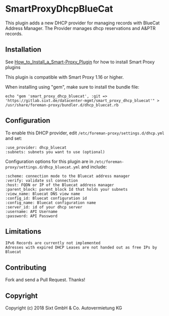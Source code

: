 # SmartProxyDhcpBlueCat

This plugin adds a new DHCP provider for managing records with BlueCat Address Manager.
The Provider manages dhcp reservations and A&PTR records.

## Installation

See [How_to_Install_a_Smart-Proxy_Plugin](http://projects.theforeman.org/projects/foreman/wiki/How_to_Install_a_Smart-Proxy_Plugin)
for how to install Smart Proxy plugins

This plugin is compatible with Smart Proxy 1.16 or higher.

When installing using "gem", make sure to install the bundle file:

    echo "gem 'smart_proxy_dhcp_bluecat', :git => 'https://gitlab.sixt.de/datacenter-mgmt/smart_proxy_dhcp_bluecat'" > /usr/share/foreman-proxy/bundler.d/dhcp_bluecat.rb

## Configuration

To enable this DHCP provider, edit `/etc/foreman-proxy/settings.d/dhcp.yml` and set:

    :use_provider: dhcp_bluecat
    :subnets: subnets you want to use (optional)

Configuration options for this plugin are in `/etc/foreman-proxy/settings.d/dhcp_bluecat.yml` and include:

    :scheme: connection mode to the Bluecat address manager
    :verify: validate ssl connection
    :host: FQDN or IP of the Bluecat address manager
    :parent_block: parent_block Id that holds your subnets
    :view_name: Bluecat DNS view name
    :config_id: Bluecat configuration id
    :config_name: Bluecat configuration name
    :server_id: id of your dhcp server
    :username: API Username
    :password: API Password

## Limitations
    IPv6 Records are currently not implemented
    Adresses with expired DHCP Leases are not handed out as free IPs by Bluecat

## Contributing

Fork and send a Pull Request. Thanks!

## Copyright

Copyright (c) 2018 Sixt GmbH & Co. Autovermietung KG
